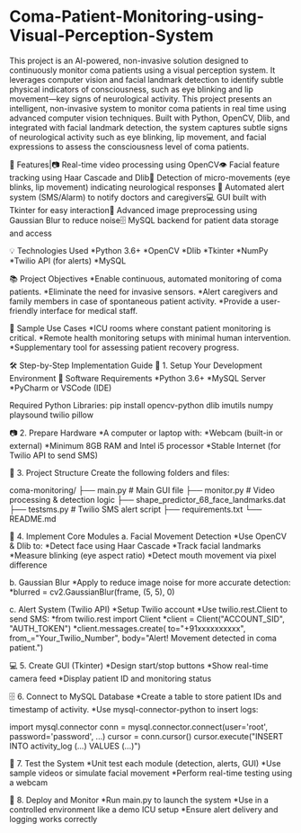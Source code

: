 # Coma-Patient-Monitoring-using-Visual-Perception-System
This project is an AI-powered, non-invasive solution designed to continuously monitor coma patients using a visual perception system. It leverages computer vision and facial landmark detection to identify subtle physical indicators of consciousness, such as eye blinking and lip movement—key signs of neurological activity.
This project presents an intelligent, non-invasive system to monitor coma patients in real time using advanced computer vision techniques. Built with Python, OpenCV, Dlib, and integrated with facial landmark detection, the system captures subtle signs of neurological activity such as eye blinking, lip movement, and facial expressions to assess the consciousness level of coma patients.

🚀 Features|📷 Real-time video processing using OpenCV👁️ Facial feature tracking using Haar Cascade and Dlib🧠 Detection of micro-movements (eye blinks, lip movement) indicating neurological responses
🔔 Automated alert system (SMS/Alarm) to notify doctors and caregivers💻 GUI built with Tkinter for easy interaction🧪 Advanced image preprocessing using Gaussian Blur to reduce noise🗄️ MySQL backend for patient data storage and access

💡 Technologies Used
*Python 3.6+
*OpenCV
*Dlib
*Tkinter
*NumPy
*Twilio API (for alerts)
*MySQL

📚 Project Objectives
*Enable continuous, automated monitoring of coma patients.
*Eliminate the need for invasive sensors.
*Alert caregivers and family members in case of spontaneous patient activity.
*Provide a user-friendly interface for medical staff.

📸 Sample Use Cases
*ICU rooms where constant patient monitoring is critical.
*Remote health monitoring setups with minimal human intervention.
*Supplementary tool for assessing patient recovery progress.

🛠️ Step-by-Step Implementation Guide
📁 1. Setup Your Development Environment
🔧 Software Requirements
*Python 3.6+
*MySQL Server
*PyCharm or VSCode (IDE)

Required Python Libraries:
pip install opencv-python dlib imutils numpy playsound twilio pillow

📷 2. Prepare Hardware
*A computer or laptop with:
*Webcam (built-in or external)
*Minimum 8GB RAM and Intel i5 processor
*Stable Internet (for Twilio API to send SMS)

🧠 3. Project Structure
Create the following folders and files:

coma-monitoring/
├── main.py                # Main GUI file
├── monitor.py             # Video processing & detection logic
├── shape_predictor_68_face_landmarks.dat
├── testsms.py             # Twilio SMS alert script
├── requirements.txt
└── README.md

🧩 4. Implement Core Modules
a. Facial Movement Detection
*Use OpenCV & Dlib to:
*Detect face using Haar Cascade
*Track facial landmarks
*Measure blinking (eye aspect ratio)
*Detect mouth movement via pixel difference

b. Gaussian Blur
*Apply to reduce image noise for more accurate detection:
*blurred = cv2.GaussianBlur(frame, (5, 5), 0)

c. Alert System (Twilio API)
*Setup Twilio account
*Use twilio.rest.Client to send SMS:
*from twilio.rest import Client
*client = Client("ACCOUNT_SID", "AUTH_TOKEN")
*client.messages.create(
    to="+91xxxxxxxxxx",
    from_="Your_Twilio_Number",
    body="Alert! Movement detected in coma patient.")
    
💻 5. Create GUI (Tkinter)
*Design start/stop buttons
*Show real-time camera feed
*Display patient ID and monitoring status

🗄️ 6. Connect to MySQL Database
*Create a table to store patient IDs and timestamp of activity.
*Use mysql-connector-python to insert logs:

import mysql.connector
conn = mysql.connector.connect(user='root', password='password', ...)
cursor = conn.cursor()
cursor.execute("INSERT INTO activity_log (...) VALUES (...)")

🧪 7. Test the System
*Unit test each module (detection, alerts, GUI)
*Use sample videos or simulate facial movement
*Perform real-time testing using a webcam

🚨 8. Deploy and Monitor
*Run main.py to launch the system
*Use in a controlled environment like a demo ICU setup
*Ensure alert delivery and logging works correctly
